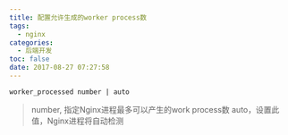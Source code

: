 ```yaml
---
title: 配置允许生成的worker process数
tags:
  - nginx
categories:
  - 后端开发
toc: false
date: 2017-08-27 07:27:58
---
```


```
worker_processed number | auto
```
> number, 指定Nginx进程最多可以产生的work process数
> auto，设置此值，Nginx进程将自动检测
